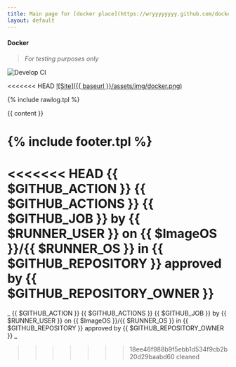 ```yaml
---
title: Main page for [docker place](https://wryyyyyyyy.github.com/docker)
layout: default
---
```

#### Docker
>
> _For testing purposes only_
>

![Develop CI](https://github.com/wryyyyyyyy/docker/workflows/Develop%20CI/badge.svg)

<<<<<<< HEAD
 [![Site]({{ baseurl }}/assets/img/docker.png)](https://wryyyyyyyy.github.com/docker)

 {% include rawlog.tpl %}

 {{ content }}

 {% include footer.tpl %}
=======
<<<<<<< HEAD
 {{ $GITHUB_ACTION }} {{ $GITHUB_ACTIONS }} {{ $GITHUB_JOB }} by {{ $RUNNER_USER }} on {{ $ImageOS }}/{{ $RUNNER_OS }} in {{ $GITHUB_REPOSITORY }} approved by {{ $GITHUB_REPOSITORY_OWNER }}
=======
_ {{ $GITHUB_ACTION }} {{ $GITHUB_ACTIONS }} {{ $GITHUB_JOB }} by {{ $RUNNER_USER }} on {{ $ImageOS }}/{{ $RUNNER_OS }} in {{ $GITHUB_REPOSITORY }} approved by {{ $GITHUB_REPOSITORY_OWNER }} _
>>>>>>> 18ee46f988b9f5ebb1d534f9cb2b20d29baabd60
>>>>>>> cleaned
